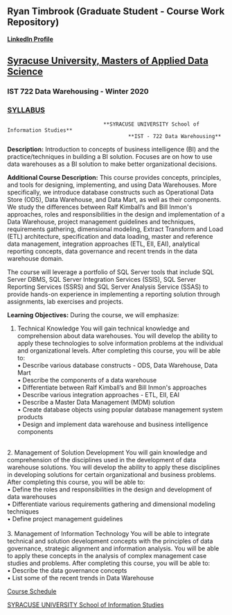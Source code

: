 ## Ryan Timbrook (Graduate Student - Course Work Repository)
**[LinkedIn Profile](https://www.linkedin.com/in/ryantimbrook/)**

## [Syracuse University, Masters of Applied Data Science](https://ischool.syr.edu/academics/graduate/masters-degrees/ms-in-applied-data-science/)

### IST 722 Data Warehousing - Winter 2020
### [SYLLABUS](./IST_722_Syllabus.pdf)

                                   **SYRACUSE UNIVERSITY School of Information Studies**
                                           **IST - 722 Data Warehousing**     

**Description:** Introduction	to	concepts	of	business	intelligence	(BI)	and	the	practice/techniques	in	building	a	BI	solution.	Focuses	are	on	how	to	use	data	warehouses	as	a	BI	solution	to	make	better	organizational	decisions.  
 
**Additional Course Description:** This	course	provides	concepts,	principles,	and	tools	for	designing,	implementing,	and	using	Data	Warehouses.	More	specifically,	we	introduce	database	constructs	such	as	Operational	Data	Store	(ODS),	Data	Warehouse,	and	Data	Mart,	as	well	as	their	components.	We	study	the	differences	between	Ralf	Kimball’s	and	Bill	Inmon's	approaches,	roles	and	responsibilities	in	the	design	and	implementation	of	a	Data	Warehouse,	project	management	guidelines	and	techniques,	requirements	gathering,	dimensional	modeling,	Extract	Transform	and	Load	(ETL)	architecture,	specification	and	data	loading,	master	and	reference	data	management,	integration	approaches	(ETL,	EII,	EAI),	analytical	reporting	concepts,	data	governance	and	recent	trends	in	the	data	warehouse	domain.		
	
The	course	will	leverage	a	portfolio	of	SQL	Server	tools	that	include	SQL	Server	DBMS,	SQL	Server	Integration	Services	(SSIS),	SQL	Server	Reporting	Services	(SSRS)	and	SQL	Server	Analysis	Service	(SSAS)	to	provide	hands-on	experience	in	implementing	a	reporting	solution	through	assignments,	lab	exercises	and	projects.	 

**Learning Objectives:** During the course, we will emphasize:  
1.	Technical	Knowledge	You	will	gain	technical	knowledge	and	comprehension	about	data	warehouses.	You	will	develop	the	ability	to	apply	these	technologies	to	solve	information	problems	at	the	individual	and	organizational	levels.	After	completing	this	course,	you	will	be	able	to:<br>
	• Describe	various	database	constructs	-	ODS,	Data	Warehouse,	Data	Mart<br>
	• Describe	the	components	of	a	data	warehouse<br>
	• Differentiate	between	Ralf	Kimball’s	and	Bill	Inmon's	approaches<br>
	• Describe	various	integration	approaches	-	ETL,	EII,	EAI<br>
	• Describe	a	Master	Data	Management	(MDM)	solution<br>
	• Create	database	objects	using	popular	database	management	system	products<br>
	• Design	and	implement	data	warehouse	and	business	intelligence	components<br>
<br>
2.	Management	of	Solution	Development	You	will	gain	knowledge	and	comprehension	of	the	disciplines	used	in	the	development	of	data	warehouse	solutions.	You	will	develop	the	ability	to	apply	these	disciplines	in	developing	solutions	for	certain	organizational	and	business	problems.	After	completing	this	course,	you	will	be	able	to:<br>
	• Define	the	roles	and	responsibilities	in	the	design	and	development	of	data	warehouses<br>
	• Differentiate	various	requirements	gathering	and	dimensional	modeling	techniques<br>
	• Define	project	management	guidelines<br>
<br>
3.	Management	of	Information	Technology	You	will	be	able	to	integrate	technical	and	solution	development	concepts	with	the	principles	of	data	governance,	strategic	alignment	and	information	analysis.	You	will	be	able	to	apply	these	concepts	in	the	analysis	of	complex	management	case	studies	and	problems.	After	completing	this	course,	you	will	be	able	to:<br>	
	• Describe	the	data	governance	concepts<br>
	• List	some	of	the	recent	trends	in	Data	Warehouse<br>
	
 
[Course Schedule](./IST722Schedule_2)



[SYRACUSE UNIVERSITY School of Information Studies](https://ischool.syr.edu/)

